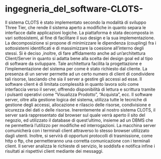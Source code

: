 # ingegneria_del_software-CLOTS-
Il sistema CLOTS è stato implementato secondo la modalità di sviluppo Three Tier, che rende il sistema aperto a modifiche in quanto separa le interfacce dalle applicazioni logiche. La piattaforma è stata decomposta in vari sottosistemi, al fine di facilitare il suo design e la sua implementazione. La decomposizione si propone di minimizzare le dipendenza (coupling) fra i sottosistemi identificati e di massimizzare la coesione all’interno degli stessi. Si è deciso ,inoltre, di fare affidamento anche ad un’architettura Client/Server in quanto si adatta bene alla scelta dei design goal ed al tipo di software da sviluppare. Tale architettura facilita la progettazione e l’implementazione del sistema per come è stato richiesto dal cliente. La presenza di un server permette ad un certo numero di client di condividere tali risorse, lasciando che sia il server a gestire gli accessi ad esse. Il software client è di limitata complessità in quanto lavora solo come interfaccia verso il server, offrendo disponibilità di lettura e scrittura tramite i pulsanti operativi come “Visualizza Prodotto”, “Acquista”, ecc. Il software server, oltre alla gestione logica del sistema, utilizza tutte le tecniche di gestione degli accessi, allocazione e rilascio delle risorse, condivisione e sicurezza dei dati o delle risorse. Inerentemente al nostro sistema CLOTS, il server sarà rappresentato dal browser sul quale verrà aperto il sito del negozio, ed utilizzato il database di quest’ultimo, insieme ad un DBMS che ne permetterà l’utilizzo per modifiche ed interrogazioni. La macchina server comunicherà con i terminali client attraverso lo stesso browser utilizzato dagli utenti. Inoltre, si servirà di opportuni protocolli di trasmissione, come http o ftp, che permetteranno una corretta comunicazione con i terminali client. Il server analizza le richieste di servizio, le soddisfa e notifica infine i risultati ai rispettivi client mediante dei messaggi.

